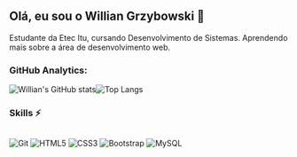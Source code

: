 
## Olá, eu sou o Willian Grzybowski 💬

<p>Estudante da Etec Itu, cursando Desenvolvimento de Sistemas. Aprendendo mais sobre a área de desenvolvimento web.</p>

### GitHub Analytics:

<div style="display: flex;">

<img src="https://github-readme-stats.vercel.app/api?username=willigrzybowski&show_icons=true&theme=tokyonight" alt="Willian's GitHub stats">
<img src="https://github-readme-stats.vercel.app/api/top-langs/?username=willigrzybowski&show_progress=true&theme=tokyonight" alt="Top Langs">

</div>

### Skills ⚡
<div style="display: flex; gap: 0.5rem">

![Git](https://img.shields.io/badge/GIT-E44C30?style=for-the-badge&logo=git&logoColor=white)
![HTML5](https://img.shields.io/badge/HTML5-E34F26?style=for-the-badge&logo=html5&logoColor=white)
![CSS3](https://img.shields.io/badge/CSS3-1572B6?style=for-the-badge&logo=css3&logoColor=white)
![Bootstrap](https://img.shields.io/badge/Bootstrap-563D7C?style=for-the-badge&logo=bootstrap&logoColor=white)
![MySQL](https://img.shields.io/badge/MySQL-00000F?style=for-the-badge&logo=mysql&logoColor=white)

</div>
<!--
**willigrzybowski/willigrzybowski** is a ✨ _special_ ✨ repository because its `README.md` (this file) appears on your GitHub profile.

Here are some ideas to get you started:

- 🔭 I’m currently working on ...
- 🌱 I’m currently learning ...
- 👯 I’m looking to collaborate on ...
- 🤔 I’m looking for help with ...
- 💬 Ask me about ...
- 📫 How to reach me: ...
- 😄 Pronouns: ...
- ⚡ Fun fact: ...
-->
